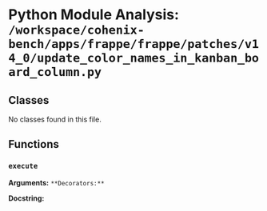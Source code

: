 # Python Module Analysis: `/workspace/cohenix-bench/apps/frappe/frappe/patches/v14_0/update_color_names_in_kanban_board_column.py`

## Classes

No classes found in this file.


## Functions

### `execute`
**Arguments:** ``
**Decorators:** ``

**Docstring:**
```

```


